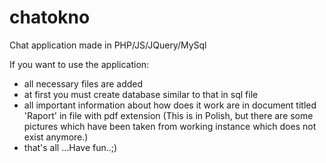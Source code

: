 # chatokno
Chat application made in PHP/JS/JQuery/MySql

If you want to use the application:
- all necessary files are added
- at first you must create database similar to that in sql file
- all important information about how does it work are in document titled 'Raport' in file with pdf extension (This is in Polish, but there are some pictures which have been  taken from working instance which does not exist anymore.)
- that's all ...Have fun..;)

